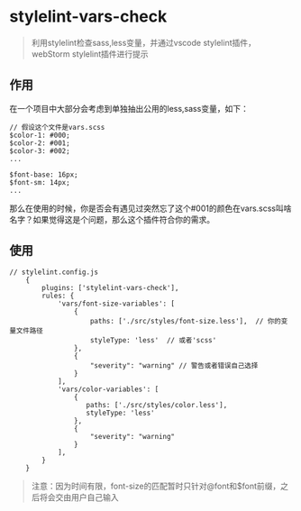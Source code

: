 # stylelint-vars-check

> 利用stylelint检查sass,less变量，并通过vscode stylelint插件，webStorm stylelint插件进行提示

## 作用

在一个项目中大部分会考虑到单独抽出公用的less,sass变量，如下：

```text
// 假设这个文件是vars.scss
$color-1: #000;
$color-2: #001;
$color-3: #002;
...

$font-base: 16px;
$font-sm: 14px;
...
```

那么在使用的时候，你是否会有遇见过突然忘了这个#001的颜色在vars.scss叫啥名字？如果觉得这是个问题，那么这个插件符合你的需求。

## 使用

```text
// stylelint.config.js
    {
        plugins: ['stylelint-vars-check'],
        rules: {
            'vars/font-size-variables': [
                {
                    paths: ['./src/styles/font-size.less'],  // 你的变量文件路径
                    styleType: 'less'  // 或者'scss'
                },
                {
                    "severity": "warning" // 警告或者错误自己选择
                }
            ],
            'vars/color-variables': [
                {
                   paths: ['./src/styles/color.less'],
                   styleType: 'less'
                },
                {
                    "severity": "warning"
                }
            ],
        }
    }
```

> 注意：因为时间有限，font-size的匹配暂时只针对@font和$font前缀，之后将会交由用户自己输入
